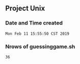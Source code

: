 ## Project Unix


### Date and Time created
```
Mon Feb 11 15:55:50 CST 2019
```
### Nrows of guessinggame.sh
```
36
```
